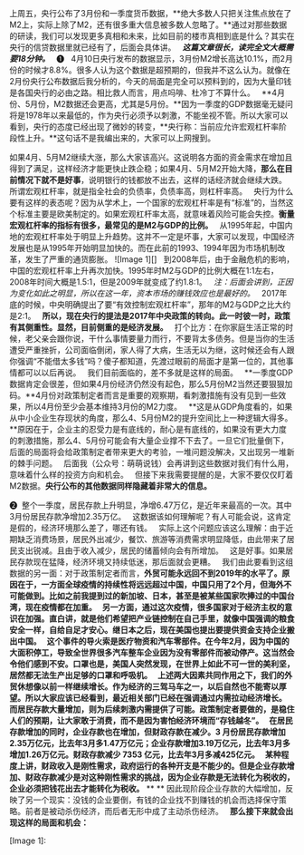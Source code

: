 上周五，央行公布了3月份和一季度货币数据，**绝大多数人只把关注焦点放在了M2上，实际上除了M2，还有很多重大信息被多数人忽略了。**通过对那些数据的研读，我们可以发现更多真相和未来，比如目前的楼市真相到底是什么？其实在央行的信贷数据里就已经有了，后面会具体讲。
 
***这篇文章很长，读完全文大概需要18分钟。***
 
❶
 
4月10日央行发布的数据显示，3月份M2增长高达10.1%，而2月份的时候才8.8%。很多人认为这个数据是超预期的，但我并不这么认为。就像在2月份央行公布数据后我分析的，今天的局面是完全可以预料到的，因为大量印钱是各国央行的必由之路。相比救人而言，用点吗啡、杜冷丁不算什么。
 
**4月份、5月份，M2数据还会更高，尤其是5月份。**因为一季度的GDP数据毫无疑问将是1978年以来最低的，作为央行必须予以刺激，不能坐视不管。所以大家可以看到，央行的态度已经出现了微妙的转变，**央行称：当前应允许宏观杠杆率阶段性上升。**这句话不是我编出来的，大家可以上网搜到。
  
如果4月、5月M2继续大涨，那么大家该高兴。这说明各方面的资金需求在增加且得到了满足，这样经济才能更快止跌企稳；如果4月、5月M2开始大降，**那么在目前情况下就不是好事**，说明银行的钱都放不出去，这样的话经济就会继续大跌。
 
所谓宏观杠杆率，就是指全社会的负债率，负债率高，则杠杆率高。
 
央行为什么要有这样的表态呢？因为从学术上，一个国家的宏观杠杆率是有“标准”的，当然这个标准主要是欧美制定的。如果宏观杠杆率太高，就意味着风险可能会失控。**衡量宏观杠杆率的指标有很多，最常见的是M2与GDP的比例。**
 
从1995年起，中国内地的宏观杠杆率处于明显上升趋势。这并不一定是坏事，大家可以发现，中国经济发展也是从1995年开始明显加快的。而在此前的1993、1994年因为市场机制改革，发生了严重的通货膨胀。
![Image 1][]
 
到2008年后，由于金融危机的影响，中国的宏观杠杆率上升再次加快。1995年时M2与GDP的比例大概在1:1左右，2008年时间大概是1.5:1，但是2009年就变成了约1.8:1。
 
*注：后面会讲到，正因为变化如此之明显，所以在这一年，资本市场的赚钱效应也是最好的。*
 
2017年底的时候，中央明确提出了要“有效控制宏观杠杆率”，那年的M2与GDP之比大约是2:1。
 
**所以，现在央行的提法是2017年中央政策的转向。此一时彼一时，政策有其侧重性。显然，目前侧重的是经济发展。**
 
打个比方：在你家庭生活正常的时候，老父亲会跟你说，干什么事情要量力而行，不要背太多债务。但是当你的生活遭受严重挫折，公司面临倒闭，家人得了大病，生活无以为继，这时候还会有人跟你强调“不能借太多钱”吗？傻子都知道，先渡过眼前的局面才是第一位的，其他事情都可以以后再说。
 
我们目前面临的，差不多就是这样的局面。
 
**一季度GDP数据肯定会很差，但如果4月份经济仍然没有起色，那么5月份M2当然还要狠狠加码。**4月份对政策制定者而言是重要的观察期，看刺激措施有没有见到一些效果，所以4月份至少会基本维持3月份的M2力度。
 
**这是从GDP角度看的，如果从中小企业生存现状的角度，那么4、5月份M2的提升空间比上一种逻辑大得多。**原因在于，企业主的忍受力是有底线的，耐心是有底线的，如果没有更大力度的刺激措施，那么4、5月份可能会有大量企业撑不下去了。一旦它们批量倒下，后面的局面将会给政策制定者带来更大的考验，一堆问题没解决，又出现另一堆新的棘手问题。
 
后面我（公众号：萌萌说钱）会再讲到这些数据对我们有什么用，意味着什么样的投资方向和机会。
 
但接下来我需要提醒的是，大家不要仅仅盯着M2数据。**央行公布的其他数据同样隐藏着非常大的信息。**
  
  
❷ 
整个一季度，居民存款上升明显，净增6.47万亿，是近年来最高的一次。其中3月份居民存款净增加2.35万亿。
 
这数据该如何理解呢？有人可能会说，这肯定是假的，经济环境那么差了，哪还有钱。
 
实际上这个问题应该这么理解：由于近期缺乏消费场景，居民外出减少，餐饮、旅游等消费需求明显降低，由此带来了居民支出锐减。且由于收入减少，居民的储蓄倾向会有所增加。
 
这是好事。如果居民存款现在猛降，经济环境又持续低迷，那后面就会更糟。
 
我们由此要看到这组数据的另一面：对于政策制定者而言，**外贸可能永远回不到2019年的水平了。**原因在于，一方面全球疫情的持续性将远远超过中国，中国只用了2个月，但海外不可能做到。比如之前我提到过的新加坡、日本，甚至是被某些国家吹捧过的中国台湾，现在疫情都在加重。
 
另一方面，通过这次疫情，很多国家对于经济主权的意识在加强。直白讲，就是他们希望把产业链控制在自己手里，就像中国强调的粮食安全一样，自给自足才安心。**继日本之后，现在美国也提出要提供资金支持企业搬出中国。**
 
这个事件的导火索是医疗物资和汽车零部件。在今年2月，因为中国的大面积停工，导致全世界很多汽车整车企业因为没有零部件而被动停产。这当然会令他们感到不安。口罩也是，美国人突然发现，在世界上如此不可一世的美利坚，居然都无法生产出足够的口罩和呼吸机。
 
上述两大因素共同作用之下，我们的外贸休想像以前一样继续增长。作为经济的三驾马车之一，以后自然也不能寄以厚望。**所以大家应该已经看到，最近相关部门已经在强调通过内需拉动经济增长。**
 
而居民存款大量增加，则为后续刺激内需提供了可能。政策制定者要做的，是稳住人们的预期，让大家敢于消费，而不是因为害怕经济环境而“存钱越冬”。
 
在居民存款增加的同时，企业存款也在增加，但财政存款在减少。3 月份居民存款增加2.35万亿元，比去年3月多1.47万亿元；**企业存款增加3.19万亿元，比去年3月多增加1.26万亿元。财政存款减少 7353 亿元，比去年3月多减425亿元。**
 
某种程度上讲，财政收入是刚性需求，政府运行的各种开支是不能少的。但是**企业存款增加、财政存款减少是对这种刚性需求的挑战，因为企业存款是无法转化为税收的，企业必须把钱花出去才能转化为税收。**
** **
因此现阶段企业存款的大幅增加，反映了另一个现实：没钱的企业要倒，有钱的企业找不到赚钱的机会而选择保守策略。前者是被动杀伤经济，而后者无形中成了主动杀伤经济。
 
**那么接下来就会出现这样的局面和机会：**
 

[Image 1]: 